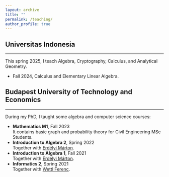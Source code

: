 ```yaml
---
layout: archive
title: ""
permalink: /teaching/
author_profile: true
---
```


## Universitas Indonesia
---
This spring 2025, I teach Algebra, Cryptography, Calculus, and Analytical Geometry.
* Fall 2024, Calculus and Elementary Linear Algebra.

## Budapest University of Technology and Economics
---
During my PhD, I taught some algebra and computer science courses:

* <b> Mathematics M1</b>, Fall 2023 <br> It contains basic graph and probability theory for Civil Engineering MSc Students.
* <b>Introduction to Algebra 2</b>, Spring 2022 <br>Together with [Erdélyi Márton](https://math.bme.hu/~merdelyi/).
* <b>Introduction to Algebra 1</b>, Fall 2021 <br>Together with [Erdélyi Márton](https://math.bme.hu/~merdelyi/).
* <b>Informatics 2</b>, Spring 2021 <br>Together with [Wettl Ferenc](https://algebra.math.bme.hu/wettl-ferenc).
